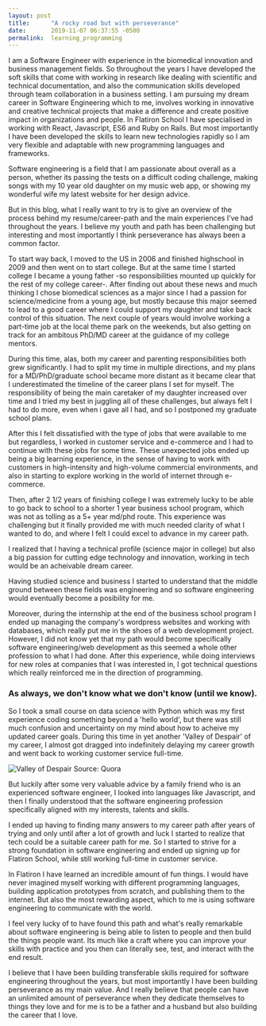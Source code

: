 ```yaml
---
layout: post
title:      "A rocky road but with perseverance"
date:       2019-11-07 06:37:55 -0500
permalink:  learning_programming
---
```


I am a Software Engineer with experience in the biomedical innovation and business management fields. So throughout the years I have developed the soft skills that come with working in research like dealing with scientific and technical documentation, and also the communication skills developed through team collaboration in a business setting. I am pursuing my dream career in Software Engineering which to me, involves working in innovative and creative technical projects that make a difference and create positive impact in organizations and people. In Flatiron School I have specialised in working with React, Javascript, ES6 and Ruby on Rails. But most importantly I have been developed the skills to learn new technologies rapidly so I am very flexible and adaptable with new programming languages and frameworks. 

Software engineering is a field that I am passionate about overall as a person, whether its passing the tests on a difficult coding challenge, making songs with my 10 year old daughter on my music web app, or showing my wonderful wife my latest website for her design advice.

But in this blog, what I really want to try is to give an overview of the process behind my resume/career-path and the main experiences I've had throughout the years. I believe my youth and path has been challenging but interesting and most importantly I think perseverance has always been a common factor. 

To start way back, I moved to the US in 2006 and finished highschool in 2009 and then went on to start college. But at the same time I started college I became a young father -so responsibilities mounted up quickly for the rest of my college career-. After finding out about these news and much thinking I chose biomedical sciences as a major since I had a passion for science/medicine from a young age, but mostly because this major seemed to lead to a good career where I could support my daughter and take back control of this situation. The next couple of years would involve working a part-time job at the local theme park on the weekends, but also getting on track for an ambitous PhD/MD career at the guidance of my college mentors.

During this time, alas, both my career and parenting responsibilities both grew significantly. I had to split my time in multiple directions, and my plans for a MD/PhD/graduate school became more distant as it became clear that I underestimated the timeline of the career plans I set for myself. The responsibility of being the main caretaker of my daughter increased over time and I tried my best in juggling all of these challenges, but always felt I had to do more, even when i gave all I had, and so I postponed my graduate school plans.

After this I felt dissatisfied with the type of jobs that were available to me but regardless, I worked in customer service and e-commerce and I had to continue with these jobs for some time. These unexpected jobs ended up being a big learning experience, in the sense of having to work with customers in high-intensity and high-volume commercial environments, and also in starting to explore working in the world of internet through e-commerce.

Then, after 2 1/2 years of finishing college I was extremely lucky to be able to go back to school to a shorter 1 year business school program, which was not as tolling as a 5+ year md/phd route. This experience was challenging but it finally provided me with much needed clarity of what I wanted to do, and where I felt I could excel to advance in my career path. 

I realized that I having a technical profile (science major in college) but also a big passion for cutting edge technology and innovation, working in tech would be an acheivable dream career. 

Having studied science and business I started to understand that the middle ground between these fields was engineering and so software engineering would eventually become a posibility for me.

Moreover, during the internship at the end of the business school program I ended up managing the company's wordpress websites and working with databases, which really put me in the shoes of a web development project. However, I did not know yet that my path would become specifically software engineering/web development as this seemed a whole other profession to what I had done. After this experience, while doing interviews for new roles at companies that I was interested in, I got technical questions which really reinforced me in the direction of programming.

### As always, we don't know what we don't know (until we know).

So I took a small course on data science with Python which was my first experience coding something beyond a 'hello world', but there was still much confusion and uncertainty on my mind about how to acheive my updated career goals. During this time in yet another 'Valley of Despair' of my career, I almost got dragged into indefinitely delaying my career growth and went back to working customer service full-time. 

![Valley of Despair](https://qph.fs.quoracdn.net/main-qimg-479710148d811d4017b943691dff4325.webp)
Source: Quora

But luckily after some very valuable advice by a family friend who is an experienced software engineer, I looked into languages like Javascript, and then I finally understood that the software engineering profession specifically aligned with my interests, talents and skills. 

I ended up having to finding many answers to my career path after years of trying and only until after a lot of growth and luck I started to realize that tech could be a suitable career path for me. So I started to strive for a strong foundation in software engineering and ended up signing up for Flatiron School, while still working full-time in customer service.

In Flatiron I have learned an incredible amount of fun things. I would have never imagined myself working with different programming languages, building application prototypes from scratch, and publishing them to the internet. But also the most rewarding aspect, which to me is using software engineering to communicate with the world.

I feel very lucky of to have found this path and what's really remarkable about software engineering is being able to listen to people and then build the things people want. Its much like a craft where you can improve your skills with practice and you then can literally see, test, and interact with the end result. 

I believe that I have been building transferable skills required for software engineering throughout the years, but most importantly I have been building perseverance as my main value. And I really believe that people can have an unlimited amount of perseverance when they dedicate themselves to things they love and for me is to be a father and a husband but also building the career that I love.
